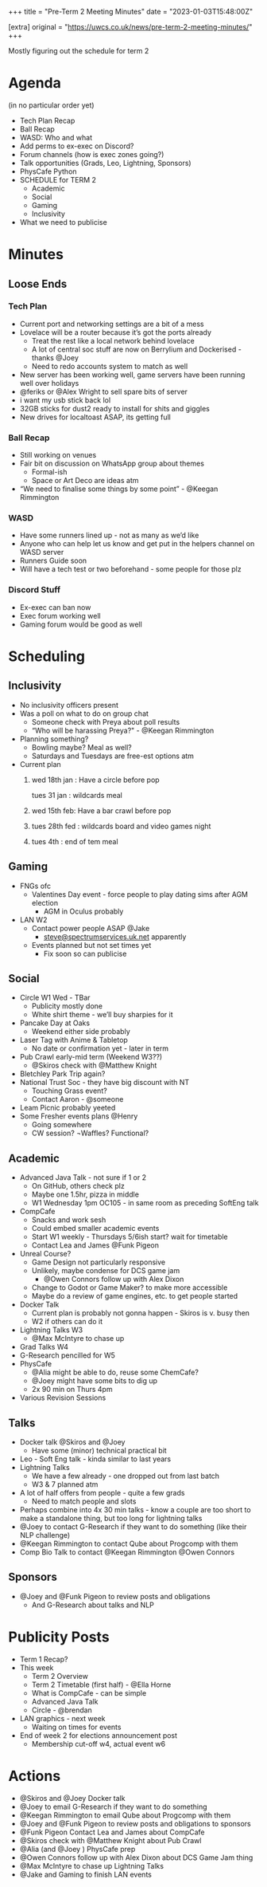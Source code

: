+++
title = "Pre-Term 2 Meeting Minutes"
date = "2023-01-03T15:48:00Z"

[extra]
original = "https://uwcs.co.uk/news/pre-term-2-meeting-minutes/"
+++

<p data-block-key="goc6b">Mostly figuring out the schedule for term 2</p>

<!-- more -->

# Agenda

(in no particular order yet)

- Tech Plan Recap
- Ball Recap
- WASD: Who and what
- Add perms to ex-exec on Discord?
- Forum channels (how is exec zones going?)
- Talk opportunities (Grads, Leo, Lightning, Sponsors)
- PhysCafe Python
- SCHEDULE for TERM 2
    - Academic
    - Social
    - Gaming
    - Inclusivity
- What we need to publicise

# Minutes

## Loose Ends

### Tech Plan

- Current port and networking settings are a bit of a mess
- Lovelace will be a router because it’s got the ports already
    - Treat the rest like a local network behind lovelace
    - A lot of central soc stuff are now on Berrylium and Dockerised - thanks @Joey
    - Need to redo accounts system to match as well
- New server has been working well, game servers have been running well over holidays
- @feriks or @Alex Wright to sell spare bits of server
- i want my usb stick back lol
- 32GB sticks for dust2 ready to install for shits and giggles
- New drives for localtoast ASAP, its getting full

### Ball Recap

- Still working on venues
- Fair bit on discussion on WhatsApp group about themes
    - Formal-ish
    - Space or Art Deco are ideas atm
- “We need to finalise some things by some point” - @Keegan Rimmington

### WASD

- Have some runners lined up - not as many as we’d like
- Anyone who can help let us know and get put in the helpers channel on WASD server
- Runners Guide soon
- Will have a tech test or two beforehand - some people for those plz

### Discord Stuff

- Ex-exec can ban now
- Exec forum working well
- Gaming forum would be good as well

# Scheduling

## Inclusivity

- No inclusivity officers present
- Was a poll on what to do on group chat
    - Someone check with Preya about poll results
    - “Who will be harassing Preya?" - @Keegan Rimmington
- Planning something?
    - Bowling maybe? Meal as well?
    - Saturdays and Tuesdays are free-est options atm
- Current plan
    1. wed 18th jan : Have a circle before pop 
        
        tues 31 jan : wildcards meal
        
    2. wed 15th feb:  Have a bar crawl before pop
    3. tues 28th fed : wildcards board and video games night
    4. tues 4th : end of tem meal

## Gaming

- FNGs ofc
    - Valentines Day event - force people to play dating sims after AGM election
        - AGM in Oculus probably
- LAN W2
    - Contact power people ASAP @Jake
        - steve@spectrumservices.uk.net apparently
    - Events planned but not set times yet
        - Fix soon so can publicise

## Social

- Circle W1 Wed - TBar
    - Publicity mostly done
    - White shirt theme - we’ll buy sharpies for it
- Pancake Day at Oaks
    - Weekend either side probably
- Laser Tag with Anime & Tabletop
    - No date or confirmation yet - later in term
- Pub Crawl early-mid term (Weekend W3??)
    - @Skiros check with @Matthew Knight
- Bletchley Park Trip again?
- National Trust Soc - they have big discount with NT
    - Touching Grass event?
    - Contact Aaron - @someone
- Leam Picnic probably yeeted
- Some Fresher events plans @Henry
    - Going somewhere
    - CW session? ¬Waffles? Functional?

## Academic

- Advanced Java Talk - not sure if 1 or 2
    - On GitHub, others check plz
    - Maybe one 1.5hr, pizza in middle
    - W1 Wednesday 1pm OC105 - in same room as preceding SoftEng talk
- CompCafe
    - Snacks and work sesh
    - Could embed smaller academic events
    - Start W1 weekly - Thursdays 5/6ish start? wait for timetable
    - Contact Lea and James @Funk Pigeon
- Unreal Course?
    - Game Design not particularly responsive
    - Unlikely, maybe condense for DCS game jam
        - @Owen Connors follow up with Alex Dixon
    - Change to Godot or Game Maker? to make more accessible
    - Maybe do a review of game engines, etc. to get people started
- Docker Talk
    - Current plan is probably not gonna happen - Skiros is v. busy then
    - W2 if others can do it
- Lightning Talks W3
    - @Max McIntyre to chase up
- Grad Talks W4
- G-Research pencilled for W5
- PhysCafe
    - @Alia might be able to do, reuse some ChemCafe?
    - @Joey might have some bits to dig up
    - 2x 90 min on Thurs 4pm
- Various Revision Sessions

## Talks

- Docker talk @Skiros and @Joey
    - Have some (minor) technical practical bit
- Leo - Soft Eng talk - kinda similar to last years
- Lightning Talks
    - We have a few already - one dropped out from last batch
    - W3 & 7 planned atm
- A lot of half offers from people - quite a few grads
    - Need to match people and slots
- Perhaps combine into 4x 30 min talks - know a couple are too short to make a standalone thing, but too long for lightning talks
- @Joey to contact G-Research if they want to do something (like their NLP challenge)
- @Keegan Rimmington to contact Qube about Progcomp with them
- Comp Bio Talk to contact @Keegan Rimmington @Owen Connors

## Sponsors

- @Joey and @Funk Pigeon to review posts and obligations
    - And G-Research about talks and NLP

# Publicity Posts

- Term 1 Recap?
- This week
    - Term 2 Overview
    - Term 2 Timetable (first half) - @Ella Horne
    - What is CompCafe - can be simple
    - Advanced Java Talk
    - Circle - @brendan
- LAN graphics - next week
    - Waiting on times for events
- End of week 2 for elections announcement post
    - Membership cut-off w4, actual event w6

# Actions

- @Skiros and @Joey Docker talk
- @Joey to email G-Research if they want to do something
- @Keegan Rimmington to email Qube about Progcomp with them
- @Joey and @Funk Pigeon to review posts and obligations to sponsors
- @Funk Pigeon Contact Lea and James about CompCafe
- @Skiros check with @Matthew Knight about Pub Crawl
- @Alia (and @Joey ) PhysCafe prep
- @Owen Connors follow up with Alex Dixon about DCS Game Jam thing
- @Max McIntyre to chase up Lightning Talks
- @Jake and Gaming to finish LAN events
